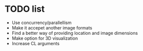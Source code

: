 # TODO list

- Use concurrency/parallellism
- Make it accepet another image formats
- Find a better way of providing location and image dimensions
- Make option for 3D visualization
- Increase CL arguments
